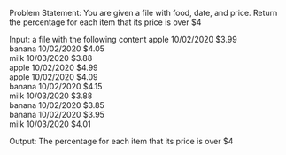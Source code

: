 Problem Statement: You are given a file with food, date, and price. Return the percentage for each item that its price is over $4

Input: a file with the following content
apple 10/02/2020 $3.99  
banana 10/02/2020 $4.05  
milk 10/03/2020 $3.88  
apple 10/02/2020 $4.99  
apple 10/02/2020 $4.09  
banana 10/02/2020 $4.15  
milk 10/03/2020 $3.88  
banana 10/02/2020 $3.85  
banana 10/02/2020 $3.95  
milk 10/03/2020 $4.01  

Output: The percentage for each item that its price is over $4